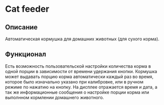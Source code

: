 # Cat feeder

## Описание

Автоматическая кормушка для домашних животных (для сухого корма).

## Функционал

Есть возможность пользовательской настройки количества корма в одной порции в зависимости от времени удержания кнопки.
Кормушка может выдавать порцию корма автоматически каждый раз во время, которое было изначально указано при калибровке, или в ручном режиме по нажатию на кнопку.
На дисплее отражается время и дата, а так же информационные сообщения о настройке порции корма или выполнном кормлении домашнего животного.